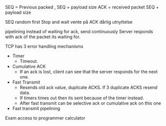 SEQ = Previous packed , SEQ + payload size
ACK = received packet SEQ + payload size

SEQ random first
Stop and wait vente på ACK
dårlig utnyttelse

pipelining
instead of  waiting for ack, send continuously 
Server responds with ack of the packet its waiting for. 

TCP has 3 error handling mechanisms
- Timer
	- Timeout. 
- Cumulative ACK
	- If an ack is lost, client can see that the server responds for the next one. 
- Fast Transmit
	- Resends old ack value, duplicate ACKS. If 3 duplicate ACKS resend data.
	- If timers times out then its sent because of the timer instead.
	- After fast transmit can be selective ack or cumulative ack on this one
- Fast transmit pipelining

Exam access to programmer calculator
